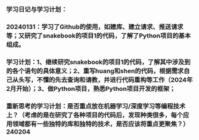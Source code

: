 ### 学习日记与学习计划：
### 20240131：学习了Github的使用，如建库、建立请求、推送请求等；又研究了snakebook的项目1的代码，了解了Python项目的基本组成。
### 学习计划：1、继续研究snakebook的项目1的代码，了解其中涉及到的各个语句的具体意义；2、重写huang和shen的代码，根据需求自己从头写，不懂的先去查询和请教，并进行代码重构等工作（2024年2月开始）；3、做Python项目，熟悉Python项目开发的框架；

### 重新思考的学习计划：是否重点放在机器学习/深度学习等编程技术上？（考虑的是在研究了各种项目的代码后，发现种类很多，每个应用领域都有一些独特的库和独特的技术，是否应该将重点更聚焦？）240204
